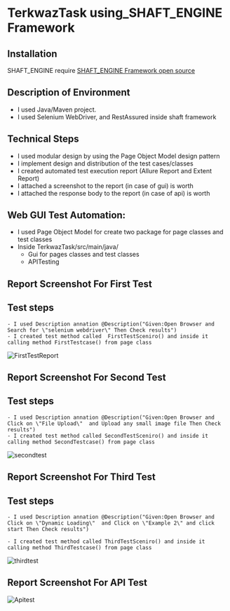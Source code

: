 # TerkwazTask using_SHAFT_ENGINE Framework 
## Installation
SHAFT_ENGINE require  [SHAFT_ENGINE Framework open source ](https://github.com/MohabMohie/using_SHAFT_ENGINE)

## Description of Environment

- I used  Java/Maven project. 
- I used  Selenium WebDriver, and RestAssured inside shaft framework

## Technical Steps
- I used  modular design by using the Page Object Model design pattern 
- I implement  design and distribution of the test cases/classes
- I created automated test execution report (Allure Report and Extent Report)
- I attached a screenshot to the report (in case of gui) is worth 
- I attached the response body to the report (in case of api) is worth 
 
 ## Web GUI Test Automation:
 - I used  Page Object Model  for create two package for page classes and test classes
 - Inside TerkwazTask/src/main/java/ 
      - Gui for pages classes and test classes
      - APITesting
 
 
 ## Report Screenshot For First Test
 
 ## Test steps
    - I used Description annation @Description("Given:Open Browser and Search for \"selenium webdriver\" Then Check results")
    - I created test method called  FirstTestSceniro() and inside it calling method FirstTestcase() from page class

![FirstTestReport](https://user-images.githubusercontent.com/37227847/140833382-e1e2c92b-0bf9-454d-be9d-7f6657b8693b.PNG)

 ## Report Screenshot For Second Test  
 
  ## Test steps
    - I used Description annation @Description("Given:Open Browser and Click on \"File Upload\"  and Upload any small image file Then Check results")
    - I created test method called SecondTestSceniro() and inside it calling method SecondTestcase() from page class

 
 ![secondtest](https://user-images.githubusercontent.com/37227847/140834859-d2586a60-8702-436c-a310-2bf0aa59a09b.PNG)

 ## Report Screenshot For Third Test  
 
   ## Test steps
    - I used Description annation @Description("Given:Open Browser and Click on \"Dynamic Loading\"  and Click on \"Example 2\" and click start Then Check results")

    - I created test method called ThirdTestSceniro() and inside it calling method ThirdTestcase() from page class
 
 ![thirdtest](https://user-images.githubusercontent.com/37227847/140835160-0f5cf27c-936b-4d16-beb7-69c56083794e.PNG)

 
 
  ## Report Screenshot For  API Test  
![Apitest](https://user-images.githubusercontent.com/37227847/140835430-946230ab-3a25-4f5b-8b7b-3f710815e04d.PNG)
